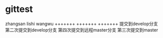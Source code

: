 # gittest
zhangsan
lishi
wangwu
+++++++
+++++++
+++++++
提交到develop分支
第二次提交到develop分支
第四次提交到远程master分支
第三次提交到master

